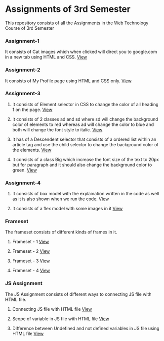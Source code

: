 # Assignments of 3rd Semester
This repository consists of all the Assignments in the Web Technology Course of 3rd Semester

### Assignment-1
It consists of Cat images which when clicked will direct you to google.com in a new tab using HTML and CSS.
[View](https://sspingale.github.io/3rd-Semester---Web-Technology-College-Assignments/Assignment-1/Assignment-1.html)

### Assignment-2
It consists of My Profile page using HTML and CSS only.
[View](https://sspingale.github.io/3rd-Semester---Web-Technology-College-Assignments/Assignment-2/My%20Profile.html)

### Assignment-3
1. It consists of Element selector in CSS to change the color of all heading 1 on the page.
[View](https://sspingale.github.io/3rd-Semester---Web-Technology-College-Assignments/Assignment-3/Q1.html)

2. It consists of 2 classes ad and sd where sd will change the background color of elements to red whereas ad will change the color to blue and both will change the font style to italic.
[View](https://sspingale.github.io/3rd-Semester---Web-Technology-College-Assignments/Assignment-3/Q2.html)

3. It has of a Descendent selector that consists of a ordered list within an article tag and use the child selector to change the background color of the elements.
[View](https://sspingale.github.io/3rd-Semester---Web-Technology-College-Assignments/Assignment-3/Q3.html)

4. It consists of a class Big which increase the font size of the text to 20px but for paragraph and it should also change the background color to green.
[View](https://sspingale.github.io/3rd-Semester---Web-Technology-College-Assignments/Assignment-3/Q4.html)

### Assignment-4
1. It consists of box model with the explaination written in the code as well as it is also shown when we run the code.
   [View](https://sspingale.github.io/3rd-Semester---Web-Technology-College-Assignments/Assignment-4/Boxmodel.html)

2. It consists of a flex model with some images in it
  [View](https://sspingale.github.io/3rd-Semester---Web-Technology-College-Assignments/Assignment-4/Flexbox.html)

### Frameset
  The frameset consists of different kinds of frames in it.
1. Frameset - 1
  [View](https://sspingale.github.io/3rd-Semester---Web-Technology-College-Assignments/frameset/frameset1.html)

2. Frameset - 2
  [View](https://sspingale.github.io/3rd-Semester---Web-Technology-College-Assignments/frameset/frameset2.html) 

3. Frameset - 3
  [View](https://sspingale.github.io/3rd-Semester---Web-Technology-College-Assignments/frameset/frameset3.html)

4. Frameset - 4
  [View](https://sspingale.github.io/3rd-Semester---Web-Technology-College-Assignments/frameset/frameset4.html)

### JS Assignment
The JS Assignment consists of different ways to connecting JS file with HTML file.
1. Connecting JS file with HTML file
  [View]()

2. Scope of variable in JS file with HTML file
  [View]()

3. Difference between Undefined and not defined variables in JS file using HTML file
  [View]()